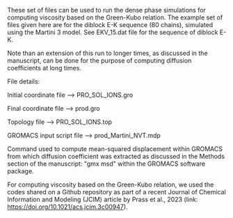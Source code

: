 These set of files can be used to run the dense phase simulations for computing viscosity based on the Green-Kubo relation.  The example set of 
files given here are for the diblock E-K sequence (80 chains), simulated using the Martini 3 model.  See 
EKV_15.dat file for the sequence of diblock E-K.

Note than an extension of this run to longer times, as discussed in the manuscript, can be done for the purpose of 
computing diffusion coefficients at long times.

File details:

Initial coordinate file --> PRO_SOL_IONS.gro

Final coordinate file --> prod.gro

Topology file --> PRO_SOL_IONS.top

GROMACS input script file --> prod_Martini_NVT.mdp


Command used to compute mean-squared displacement within GROMACS from which diffusion coefficient was extracted as discussed in the Methods
section of the manuscript: "gmx msd" within the GROMACS software package.

For computing viscosity based on the Green-Kubo relation, we used the codes shared on a Github repository as part
of a recent Journal of Chemical Information and Modeling (JCIM) article by Prass et al., 2023 (link: https://doi.org/10.1021/acs.jcim.3c00947).